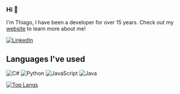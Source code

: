 ### Hi 👋

I'm Thiago, I have been a developer for over 15 years. Check out my [website](https://cariuska.dev) to learn more about me!

[![LinkedIn](https://img.shields.io/badge/linkedin-%230077B5.svg?&style=for-the-badge&logo=linkedin&logoColor=white)](https://www.linkedin.com/in/thiago-cariuska)

## Languages I've used
![C#](https://img.shields.io/badge/C%23%20-%23323330.svg?&style=for-the-badge&logo=c-sharp&logoColor=green)
![Python](https://img.shields.io/badge/python%20-%23323330.svg?&style=for-the-badge&logo=python)
![JavaScript](https://img.shields.io/badge/javascript%20-%23323330.svg?&style=for-the-badge&logo=javascript)
![Java](https://img.shields.io/badge/java-%23323330.svg?&style=for-the-badge&logo=java&logoColor=blue)

[![Top Langs](https://github-readme-stats.vercel.app/api/top-langs/?username=cariuska&hide=css)](https://github.com/cariuska)

<!--

![React](https://img.shields.io/badge/react%20-%2320232a.svg?&style=for-the-badge&logo=react&logoColor=%2361DAFB)
![PHP](https://img.shields.io/badge/php-%23777BB4.svg?&style=for-the-badge&logo=php&logoColor=white)
## GitHub Stats

![GitHub Stats](https://github-readme-stats.vercel.app/api?username=cariuska&bg_color=30,4286f4,373B44&title_color=fff&text_color=fff)

**cariuska/cariuska** is a ✨ _special_ ✨ repository because its `README.md` (this file) appears on your GitHub profile.

Here are some ideas to get you started:

- 🔭 I’m currently working on ...
- 🌱 I’m currently learning ...
- 👯 I’m looking to collaborate on ...
- 🤔 I’m looking for help with ...
- 💬 Ask me about ...
- 📫 How to reach me: ...
- 😄 Pronouns: ...
- ⚡ Fun fact: ...
-->
